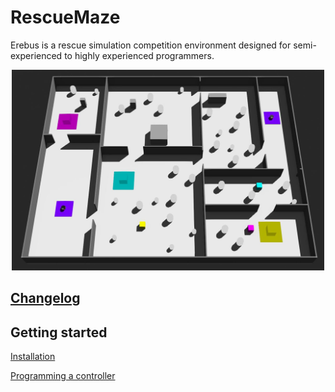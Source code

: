 # RescueMaze
Erebus is a rescue simulation competition environment designed for semi-experienced to highly experienced programmers. 

<p align="center"><img src="/docs/images/environment.JPG" width="500"><p/>

## [Changelog](https://github.com/Shadow149/RescueMaze/blob/Aura/changelog.md)

## Getting started
[Installation](https://github.com/Shadow149/RescueMaze/wiki/Installation)  

[Programming a controller](https://github.com/Shadow149/RescueMaze/wiki/Programming-a-controller)  

